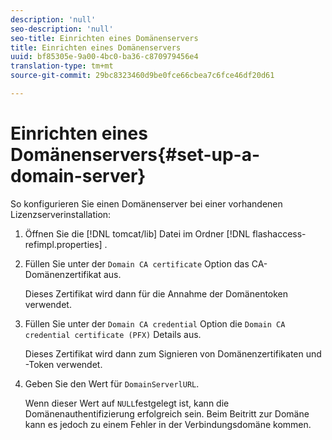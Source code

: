 ```yaml
---
description: 'null'
seo-description: 'null'
seo-title: Einrichten eines Domänenservers
title: Einrichten eines Domänenservers
uuid: bf85305e-9a00-4bc0-ba36-c870979456e4
translation-type: tm+mt
source-git-commit: 29bc8323460d9be0fce66cbea7c6fce46df20d61

---
```



# Einrichten eines Domänenservers{#set-up-a-domain-server}

So konfigurieren Sie einen Domänenserver bei einer vorhandenen Lizenzserverinstallation:

1. Öffnen Sie die [!DNL tomcat/lib] Datei im Ordner [!DNL flashaccess-refimpl.properties] .
1. Füllen Sie unter der `Domain CA certificate` Option das CA-Domänenzertifikat aus.

   Dieses Zertifikat wird dann für die Annahme der Domänentoken verwendet.
1. Füllen Sie unter der `Domain CA credential` Option die `Domain CA credential certificate (PFX)` Details aus.

   Dieses Zertifikat wird dann zum Signieren von Domänenzertifikaten und -Token verwendet.
1. Geben Sie den Wert für `DomainServerlURL`.

   Wenn dieser Wert auf `NULL`festgelegt ist, kann die Domänenauthentifizierung erfolgreich sein. Beim Beitritt zur Domäne kann es jedoch zu einem Fehler in der Verbindungsdomäne kommen.
